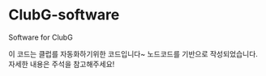 # ClubG-software
Software for ClubG

이 코드는 클럽를 자동화하기위한 코드입니다~ 노드코드를 기반으로 작성되었습니다. 자세한 내용은 주석을 참고해주세요!
